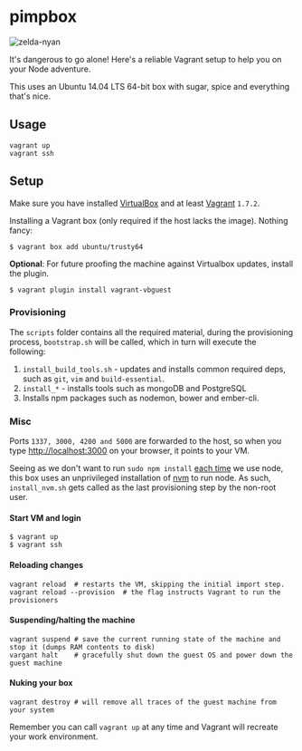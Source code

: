 # pimpbox

![zelda-nyan](http://i1.kym-cdn.com/photos/images/original/000/402/521/a01.png "something something")

It's dangerous to go alone! Here's a reliable Vagrant setup to help you on your Node adventure.

This uses an Ubuntu 14.04 LTS 64-bit box with sugar, spice and everything that's nice.

## Usage

    vagrant up
    vagrant ssh


## Setup

Make sure you have installed [VirtualBox] and at least [Vagrant] `1.7.2`.

Installing a Vagrant box (only required if the host lacks the image). Nothing fancy:

    $ vagrant box add ubuntu/trusty64

**Optional**: For future proofing the machine against Virtualbox updates, install the plugin.

    $ vagrant plugin install vagrant-vbguest


### Provisioning

The `scripts` folder contains all the required material, during the provisioning process, `bootstrap.sh` will be called, which in turn will execute the following:

  1. `install_build_tools.sh` - updates and installs common required deps, such as `git`, `vim` and `build-essential`.
  2. `install_*` - installs tools such as mongoDB and PostgreSQL
  3. Installs npm packages such as nodemon, bower and ember-cli.


### Misc

Ports `1337, 3000, 4200 and 5000` are forwarded to the host, so when you type [http://localhost:3000](http://localhost:3000) on your browser, it points to your VM.

Seeing as we don't want to run `sudo npm install` [each time](http://stackoverflow.com/a/27429191/992453) we use node, this box uses an unprivileged installation of [nvm] to run node.
As such, `install_nvm.sh` gets called as the last provisioning step by the non-root user.


#### Start VM and login

    $ vagrant up
    $ vagrant ssh


#### Reloading changes

    vagrant reload  # restarts the VM, skipping the initial import step.
    vagrant reload --provision  # the flag instructs Vagrant to run the provisioners


#### Suspending/halting the machine

    vagrant suspend # save the current running state of the machine and stop it (dumps RAM contents to disk)
    vargant halt    # gracefully shut down the guest OS and power down the guest machine


#### Nuking your box

    vagrant destroy # will remove all traces of the guest machine from your system

Remember you can call `vagrant up` at any time and Vagrant will recreate your work environment.


[VirtualBox]: https://www.virtualbox.org/wiki/Downloads
[Vagrant]: http://www.vagrantup.com/downloads.html
[nvm]: https://github.com/creationix/nvm
